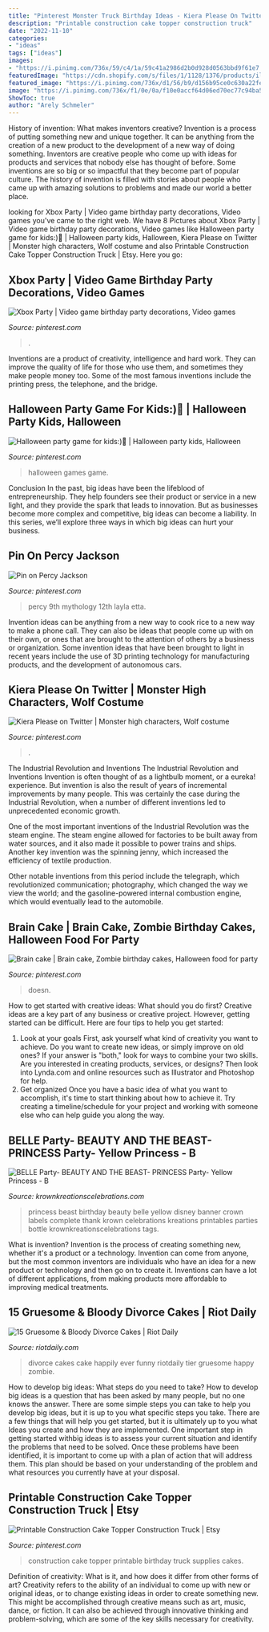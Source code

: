```yaml
---
title: "Pinterest Monster Truck Birthday Ideas - Kiera Please On Twitter"
description: "Printable construction cake topper construction truck"
date: "2022-11-10"
categories:
- "ideas"
tags: ["ideas"]
images:
- "https://i.pinimg.com/736x/59/c4/1a/59c41a2986d2b0d928d0563bbd9f61e7.jpg"
featuredImage: "https://cdn.shopify.com/s/files/1/1128/1376/products/il_570xN.482665003_nlpd_3da83969-31bd-4613-9f08-3a48fe538a72_grande.jpg?v=1467016436"
featured_image: "https://i.pinimg.com/736x/d1/56/b9/d156b95ce0c630a22fec96fa728a3442.jpg"
image: "https://i.pinimg.com/736x/f1/0e/0a/f10e0accf64d06ed70ec77c94ba525ed.jpg"
ShowToc: true
author: "Arely Schmeler"
---
```



History of invention: What makes inventors creative?
Invention is a process of putting something new and unique together. It can be anything from the creation of a new product to the development of a new way of doing something. Inventors are creative people who come up with ideas for products and services that nobody else has thought of before. Some inventions are so big or so impactful that they become part of popular culture. The history of invention is filled with stories about people who came up with amazing solutions to problems and made our world a better place.

	

		
looking for Xbox Party | Video game birthday party decorations, Video games you've came to the right web. We have 8 Pictures about Xbox Party | Video game birthday party decorations, Video games like Halloween party game for kids:)🎃 | Halloween party kids, Halloween, Kiera Please on Twitter | Monster high characters, Wolf costume and also Printable Construction Cake Topper Construction Truck | Etsy. Here you go:
		
    
## Xbox Party | Video Game Birthday Party Decorations, Video Games

<img loading=lazy src="https://i.pinimg.com/736x/a8/e5/46/a8e546a802aba58306356b2483ac4cca.jpg" onerror="this.onerror=null;this.src='https://tse4.mm.bing.net/th?id=OIP.frtPNltl4k-eVXQvqfoGBAHaJ3&amp;pid=15.1';" alt="Xbox Party | Video game birthday party decorations, Video games">

_Source: pinterest.com_

>. 

	

Inventions are a product of creativity, intelligence and hard work. They can improve the quality of life for those who use them, and sometimes they make people money too. Some of the most famous inventions include the printing press, the telephone, and the bridge.

    
## Halloween Party Game For Kids:)🎃 | Halloween Party Kids, Halloween

<img loading=lazy src="https://i.pinimg.com/736x/b0/08/5a/b0085a01bc027c2faba24cbc9f063929--halloween-party-games-party-games-for-kids.jpg" onerror="this.onerror=null;this.src='https://tse2.mm.bing.net/th?id=OIP.P71WzL2Voi0pgofRUv5sbwHaJ3&amp;pid=15.1';" alt="Halloween party game for kids:)🎃 | Halloween party kids, Halloween">

_Source: pinterest.com_

>halloween games game. 

	

Conclusion
In the past, big ideas have been the lifeblood of entrepreneurship. They help founders see their product or service in a new light, and they provide the spark that leads to innovation. But as businesses become more complex and competitive, big ideas can become a liability. In this series, we’ll explore three ways in which big ideas can hurt your business.

    
## Pin On Percy Jackson

<img loading=lazy src="https://i.pinimg.com/736x/59/c4/1a/59c41a2986d2b0d928d0563bbd9f61e7.jpg" onerror="this.onerror=null;this.src='https://tse3.mm.bing.net/th?id=OIP.3G89VkDE7kDXqZGVSogL2QHaKR&amp;pid=15.1';" alt="Pin on Percy Jackson">

_Source: pinterest.com_

>percy 9th mythology 12th layla etta. 

	

Invention ideas can be anything from a new way to cook rice to a new way to make a phone call. They can also be ideas that people come up with on their own, or ones that are brought to the attention of others by a business or organization. Some invention ideas that have been brought to light in recent years include the use of 3D printing technology for manufacturing products, and the development of autonomous cars.

    
## Kiera Please On Twitter | Monster High Characters, Wolf Costume

<img loading=lazy src="https://i.pinimg.com/736x/d1/56/b9/d156b95ce0c630a22fec96fa728a3442.jpg" onerror="this.onerror=null;this.src='https://tse4.mm.bing.net/th?id=OIP.r-4ucpPasKnsgpg5OM-YcwHaJQ&amp;pid=15.1';" alt="Kiera Please on Twitter | Monster high characters, Wolf costume">

_Source: pinterest.com_

>. 

	

The Industrial Revolution and Inventions
The Industrial Revolution and Inventions
Invention is often thought of as a lightbulb moment, or a eureka! experience. But invention is also the result of years of incremental improvements by many people. This was certainly the case during the Industrial Revolution, when a number of different inventions led to unprecedented economic growth.

One of the most important inventions of the Industrial Revolution was the steam engine. The steam engine allowed for factories to be built away from water sources, and it also made it possible to power trains and ships. Another key invention was the spinning jenny, which increased the efficiency of textile production.

Other notable inventions from this period include the telegraph, which revolutionized communication; photography, which changed the way we view the world; and the gasoline-powered internal combustion engine, which would eventually lead to the automobile.

    
## Brain Cake | Brain Cake, Zombie Birthday Cakes, Halloween Food For Party

<img loading=lazy src="https://i.pinimg.com/736x/55/3d/3d/553d3d51e8bdcd72956aaa89d2d011ed--brain-cake.jpg" onerror="this.onerror=null;this.src='https://tse1.mm.bing.net/th?id=OIP.AeEpCcUxgK8XrkcooH-J9gHaJ3&amp;pid=15.1';" alt="Brain cake | Brain cake, Zombie birthday cakes, Halloween food for party">

_Source: pinterest.com_

>doesn. 

	

How to get started with creative ideas: What should you do first?
Creative ideas are a key part of any business or creative project. However, getting started can be difficult. Here are four tips to help you get started:
1. Look at your goals 
First, ask yourself what kind of creativity you want to achieve. Do you want to create new ideas, or simply improve on old ones? If your answer is "both," look for ways to combine your two skills. Are you interested in creating products, services, or designs? Then look into Lynda.com and online resources such as Illustrator and Photoshop for help.
2. Get organized 
Once you have a basic idea of what you want to accomplish, it's time to start thinking about how to achieve it. Try creating a timeline/schedule for your project and working with someone else who can help guide you along the way.

    
## BELLE Party- BEAUTY AND THE BEAST- PRINCESS Party- Yellow Princess - B

<img loading=lazy src="https://cdn.shopify.com/s/files/1/1128/1376/products/il_570xN.482665003_nlpd_3da83969-31bd-4613-9f08-3a48fe538a72_grande.jpg?v=1467016436" onerror="this.onerror=null;this.src='https://tse2.mm.bing.net/th?id=OIP.qVa9D2-lQNLu14ouY7ByVgAAAA&amp;pid=15.1';" alt="BELLE Party- BEAUTY AND THE BEAST- PRINCESS Party- Yellow Princess - B">

_Source: krownkreationscelebrations.com_

>princess beast birthday beauty belle yellow disney banner crown labels complete thank krown celebrations kreations printables parties bottle krownkreationscelebrations tags. 

	

What is invention?
Invention is the process of creating something new, whether it's a product or a technology. Invention can come from anyone, but the most common inventors are individuals who have an idea for a new product or technology and then go on to create it. Inventions can have a lot of different applications, from making products more affordable to improving medical treatments.

    
## 15 Gruesome &amp; Bloody Divorce Cakes | Riot Daily

<img loading=lazy src="http://riotdaily.com/wp-content/uploads/2014/04/DivorceCake-014.jpg" onerror="this.onerror=null;this.src='https://tse3.mm.bing.net/th?id=OIP.GsTTHqfRhjk8qGiCV1tp4QHaJ4&amp;pid=15.1';" alt="15 Gruesome &amp; Bloody Divorce Cakes | Riot Daily">

_Source: riotdaily.com_

>divorce cakes cake happily ever funny riotdaily tier gruesome happy zombie. 

	

How to develop big ideas: What steps do you need to take?
How to develop big ideas is a question that has been asked by many people, but no one knows the answer. There are some simple steps you can take to help you develop big ideas, but it is up to you what specific steps you take. There are a few things that will help you get started, but it is ultimately up to you what Ideas you create and how they are implemented.
One important step in getting started withbig ideas is to assess your current situation and identify the problems that need to be solved. Once these problems have been identified, it is important to come up with a plan of action that will address them. This plan should be based on your understanding of the problem and what resources you currently have at your disposal.

    
## Printable Construction Cake Topper Construction Truck | Etsy

<img loading=lazy src="https://i.pinimg.com/736x/f1/0e/0a/f10e0accf64d06ed70ec77c94ba525ed.jpg" onerror="this.onerror=null;this.src='https://tse1.mm.bing.net/th?id=OIP.dojo6RgyLmEUFYZFIOcCBwHaKS&amp;pid=15.1';" alt="Printable Construction Cake Topper Construction Truck | Etsy">

_Source: pinterest.com_

>construction cake topper printable birthday truck supplies cakes. 

	

Definition of creativity: What is it, and how does it differ from other forms of art?
Creativity refers to the ability of an individual to come up with new or original ideas, or to change existing ideas in order to create something new. This might be accomplished through creative means such as art, music, dance, or fiction. It can also be achieved through innovative thinking and problem-solving, which are some of the key skills necessary for creativity.

